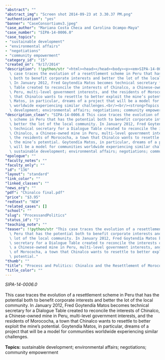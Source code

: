 ```yaml
---
"abstract": ""
"abstract_img": "Screen shot 2014-09-23 at 3.30.37 PM.png"
"authentication": "yes"
"banner": "CaseConsortiumv3.jpeg"
"case_author": "Mariana Costa Checa and Carolina Ocampo-Maya"
"case_number": "SIPA-14-0006.0"
"case_topics":
- "sustainable development"
- "environmental affairs"
- "negotiations"
- "community empowerment"
"category_id": "15"
"created_on": "9/17/2014"
"description": !!python/str "<html><head></head><body><p><em>SIPA-14-0006.0 </em><br/><br/>This\
  \ case traces the evolution of a resettlement scheme in Peru that has the potential\
  \ both to benefit corporate interests and better the lot of the local community.\
  \ In January 2012, Fred Goytendía Matos becomes technical secretary for a Dialogue\
  \ Table created to reconcile the interests of Chinalco, a Chinese-owned mine in\
  \ Peru, multi-level government interests, and the residents of Morococha, a town\
  \ that Chinalco wants to resettle to better exploit the mine’s potential. Goytendía\
  \ Matos, in particular, dreams of a project that will be a model for communities\
  \ worldwide experiencing similar challenges.<br/><br/><strong>Topics:</strong> sustainable\
  \ development; environmental affairs; negotiations; community empowerment</p></body></html>"
"description_clean": "SIPA-14-0006.0 This case traces the evolution of a resettlement\
  \ scheme in Peru that has the potential both to benefit corporate interests and\
  \ better the lot of the local community. In January 2012, Fred Goytendía Matos becomes\
  \ technical secretary for a Dialogue Table created to reconcile the interests of\
  \ Chinalco, a Chinese-owned mine in Peru, multi-level government interests, and\
  \ the residents of Morococha, a town that Chinalco wants to resettle to better exploit\
  \ the mine’s potential. Goytendía Matos, in particular, dreams of a project that\
  \ will be a model for communities worldwide experiencing similar challenges.Topics:\
  \ sustainable development; environmental affairs; negotiations; community empowerment"
"epologue": ""
"faculty_notes": ""
"faculty_only": ""
"id": "136"
"layout": "standard"
"link_color": ""
"linked_classes": ""
"news_org": ""
"pdf": "Chinalco final.pdf"
"price": "$3.95"
"redtext": "NEW"
"related_cases": []
"school": ""
"slug": "ProcessandPolitics"
"status_id": "1"
"teaching_note": ""
"teaser": !!python/str "This case traces the evolution of a resettlement scheme in\
  \ Peru that has the potential both to benefit corporate interests and better the\
  \ lot of the local community. In January 2012, Fred Goytendía Matos becomes technical\
  \ secretary for a Dialogue Table created to reconcile the interests of Chinalco,\
  \ a Chinese-owned mine in Peru, multi-level government interests, and the residents\
  \ of Morococha, a town that Chinalco wants to resettle to better exploit the mine’s\
  \ potential."
"thumb": ""
"title": "Process and Politics: Chinalco and the Resettlement of Morococha"
"title_color": ""
---
```

<html><head></head><body><p><em>SIPA-14-0006.0 </em><br/><br/>This case traces the evolution of a resettlement scheme in Peru that has the potential both to benefit corporate interests and better the lot of the local community. In January 2012, Fred Goytendía Matos becomes technical secretary for a Dialogue Table created to reconcile the interests of Chinalco, a Chinese-owned mine in Peru, multi-level government interests, and the residents of Morococha, a town that Chinalco wants to resettle to better exploit the mine’s potential. Goytendía Matos, in particular, dreams of a project that will be a model for communities worldwide experiencing similar challenges.<br/><br/><strong>Topics:</strong> sustainable development; environmental affairs; negotiations; community empowerment</p></body></html>
